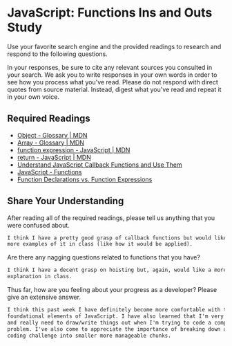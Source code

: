 # JavaScript: Functions Ins and Outs Study

Use your favorite search engine and the provided readings to research and
respond to the following questions.

In your responses, be sure to cite any relevant sources you consulted in your
search. We ask you to write responses in your own words in order to see how you
process what you've read. Please do not respond with direct quotes from source
material. Instead, digest what you've read and repeat it in your own voice.

## Required Readings

-   [Object - Glossary | MDN](https://developer.mozilla.org/en-US/docs/Glossary/Object)
-   [Array - Glossary | MDN](https://developer.mozilla.org/en-US/docs/Glossary/Array)
-   [function expression - JavaScript | MDN](https://developer.mozilla.org/en-US/docs/Web/JavaScript/Reference/Operators/function)
-   [return - JavaScript | MDN](https://developer.mozilla.org/en-US/docs/Web/JavaScript/Reference/Statements/return)
-   [Understand JavaScript Callback Functions and Use Them](http://javascriptissexy.com/understand-javascript-callback-functions-and-use-them)
-   [JavaScript - Functions](http://www.quirksmode.org/js/function.html)
-   [Function Declarations vs. Function Expressions](https://javascriptweblog.wordpress.com/2010/07/06/function-declarations-vs-function-expressions)

## Share Your Understanding

After reading all of the required readings, please tell us anything that you
were confused about.

```md
I think I have a pretty good grasp of callback functions but would like to see
more examples of it in class (like how it would be applied).
```

Are there any nagging questions related to functions that you have?

```md
I think I have a decent grasp on hoisting but, again, would like a more detailed
explanation in class.
```

Thus far, how are you feeling about your progress as a developer? Please give an
extensive answer.

```md
I think this past week I have definitely become more comfortable with the
foundational elements of JavaScript. I have also learned that I'm very visual
and really need to draw/write things out when I'm trying to code a complex
problem. I've also come to appreciate the importance of breaking down a bigger
coding challenge into smaller more manageable chunks.
```
